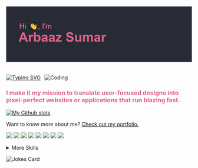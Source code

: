![MasterHead](./header.png)

<br>
<a href="https://git.io/typing-svg"><img src="https://readme-typing-svg.herokuapp.com?font=Fira+Code&pause=1000&color=DD6387&background=282A3600&width=435&lines=Front+End+Developer;React+Developer;Avid+Dreamer" alt="Typing SVG" /></a>


<img align="right" alt="Coding" width="400" src="https://res.cloudinary.com/practicaldev/image/fetch/s--sNXjzc6P--/c_limit%2Cf_auto%2Cfl_progressive%2Cq_66%2Cw_880/https://media1.tenor.com/images/0c34272909ee2a4db5606a014082312b/tenor.gif%3Fitemid%3D15828752">
<br>

<h3 style="color:#dd6387;">I make it my mission to translate user-focused designs into pixel-perfect websites or applications that run blazing fast.</h3>

[![My Github stats](https://github-readme-stats.vercel.app/api?username=arbaaz-77&show_icons=true&theme=dracula)](https://github.com/arbaaz-77/github-readme-stats)


Want to know more about me? [Check out my portfolio.](http://arbaazsumar.com/)

![](https://img.shields.io/badge/Code-React-informational?style=flat&logo=react&logoColor=dd6387&color=282a36)
![](https://img.shields.io/badge/Code-Redux-informational?style=flat&logo=Redux&logoColor=dd6387&color=282a36)
![](https://img.shields.io/badge/Code-Gatsby-informational?style=flat&logo=gatsby&logoColor=dd6387&color=282a36)
![](https://img.shields.io/badge/Code-JavaScript-informational?style=flat&logo=JavaScript&logoColor=dd6387&color=282a36)
![](https://img.shields.io/badge/Code-TypeScript-informational?style=flat&logo=TypeScript&logoColor=dd6387&color=282a36)
![](https://img.shields.io/badge/Code-SwiftUI-informational?style=flat&logo=swift&logoColor=dd6387&color=282a36)
![](https://img.shields.io/badge/Code-MongoDB-informational?style=flat&logo=MongoDB&logoColor=dd6387&color=282a36)
![](https://img.shields.io/badge/Code-MySQL-informational?style=flat&logo=MySQL&logoColor=dd6387&color=282a36)

<details>
<summary>More Skills</summary>
<br>

![](https://img.shields.io/badge/Style-CSS-informational?style=flat&logo=css3&logoColor=dd6387&color=282a36)
![](https://img.shields.io/badge/Style-Tailwind-informational?style=flat&logo=Tailwind-CSS&logoColor=dd6387&color=282a36)
![](https://img.shields.io/badge/Style-Sass-informational?style=flat&logo=Sass&logoColor=dd6387&color=282a36)
![](https://img.shields.io/badge/Style-Stylus-informational?style=flat&logo=Stylus&logoColor=dd6387&color=282a36)

<br>

![](https://img.shields.io/badge/Test-Jasmine-informational?style=flat&logo=Jasmine&logoColor=dd6387&color=282a36)
![](https://img.shields.io/badge/Test-Jest-informational?style=flat&logo=jest&logoColor=dd6387&color=282a36)
![](https://img.shields.io/badge/Test-Mocha-informational?style=flat&logo=Mocha&logoColor=dd6387&color=282a36)
![](https://img.shields.io/badge/Test-Cypress-informational?style=flat&logo=Cypress&logoColor=dd6387&color=282a36)
![](https://img.shields.io/badge/Test-Cypress-informational?style=flat&logo=Cypress&logoColor=dd6387&color=282a36)

<br>

![](https://img.shields.io/badge/Tools-Netlify-informational?style=flat&logo=netlify&logoColor=dd6387&color=282a36)
![](https://img.shields.io/badge/Tools-Jenkins-informational?style=flat&logo=jenkins&logoColor=dd6387&color=282a36)
![](https://img.shields.io/badge/Tools-SonarQube-informational?style=flat&logo=SonarQube&logoColor=dd6387&color=282a36)
![](https://img.shields.io/badge/Tools-Actions-informational?style=flat&logo=github-actions&logoColor=dd6387&color=282a36)
![](https://img.shields.io/badge/Tools-NPM-informational?style=flat&logo=npm&logoColor=dd6387&color=282a36)
![](https://img.shields.io/badge/Tools-Postman-informational?style=flat&logo=Postman&logoColor=dd6387&color=282a36)
![](https://img.shields.io/badge/Tools-Photoshop-informational?style=flat&logo=Adobe-Photoshop&logoColor=dd6387&color=282a36)
![](https://img.shields.io/badge/Tools-Illustrator-informational?style=flat&logo=Adobe-Illustrator&logoColor=dd6387&color=282a36)
![](https://img.shields.io/badge/Tools-AdobeXD-informational?style=flat&logo=Adobe-XD&logoColor=dd6387&color=282a36)
![](https://img.shields.io/badge/Tools-GitHub-informational?style=flat&logo=GitHub&logoColor=dd6387&color=282a36)
![](https://img.shields.io/badge/Tools-GitLab-informational?style=flat&logo=GitLab&logoColor=dd6387&color=282a36)
![](https://img.shields.io/badge/Tools-Bitbucket-informational?style=flat&logo=Bitbucket&logoColor=dd6387&color=282a36)
![](https://img.shields.io/badge/Tools-Jira-informational?style=flat&logo=Jira-Software&logoColor=dd6387&color=282a36)

</details>

![Jokes Card](https://readme-jokes.vercel.app/api)

